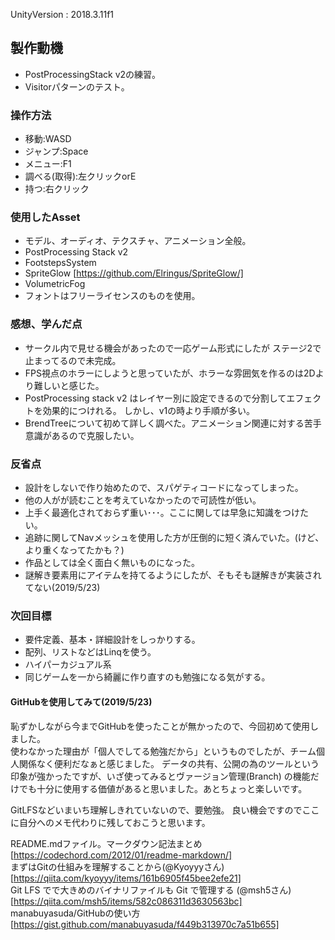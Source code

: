 
UnityVersion : 2018.3.11f1  

## 製作動機  
  - PostProcessingStack v2の練習。
  - Visitorパターンのテスト。
  
### 操作方法
  - 移動:WASD  
  - ジャンプ:Space
  - メニュー:F1
  - 調べる(取得):左クリックorE
  - 持つ:右クリック
  
 ### 使用したAsset
  - モデル、オーディオ、テクスチャ、アニメーション全般。
  - PostProcessing Stack v2
  - FootstepsSystem
  - SpriteGlow [https://github.com/Elringus/SpriteGlow/]
  - VolumetricFog
  - フォントはフリーライセンスのものを使用。
  
 ### 感想、学んだ点
  - サークル内で見せる機会があったので一応ゲーム形式にしたが
  ステージ2で止まってるので未完成。
  - FPS視点のホラーにしようと思っていたが、ホラーな雰囲気を作るのは2Dより難しいと感じた。
  - PostProcessing stack v2 はレイヤー別に設定できるので分割してエフェクトを効果的につけれる。
  しかし、v1の時より手順が多い。
  - BrendTreeについて初めて詳しく調べた。アニメーション関連に対する苦手意識があるので克服したい。
  
 ### 反省点
  - 設計をしないで作り始めたので、スパゲティコードになってしまった。
  - 他の人がが読むことを考えていなかったので可読性が低い。
  - 上手く最適化されておらず重い･･･。ここに関しては早急に知識をつけたい。
  - 追跡に関してNavメッシュを使用した方が圧倒的に短く済んでいた。(けど、より重くなってたかも？)
  - 作品としては全く面白く無いものになった。
  - 謎解き要素用にアイテムを持てるようにしたが、そもそも謎解きが実装されてない(2019/5/23)
 
 ### 次回目標
  - 要件定義、基本・詳細設計をしっかりする。
  - 配列、リストなどはLinqを使う。
  - ハイパーカジュアル系    
  - 同じゲームを一から綺麗に作り直すのも勉強になる気がする。
 
 #### GitHubを使用してみて(2019/5/23)
 恥ずかしながら今までGitHubを使ったことが無かったので、今回初めて使用しました。  
 使わなかった理由が「個人でしてる勉強だから」というものでしたが、チーム個人関係なく便利だなぁと感じました。
 データの共有、公開の為のツールという印象が強かったですが、いざ使ってみるとヴァージョン管理(Branch)
 の機能だけでも十分に使用する価値があると思いました。あとちょっと楽しいです。
 
 
 GitLFSなどいまいち理解しきれていないので、要勉強。
 良い機会ですのでここに自分へのメモ代わりに残しておこうと思います。
 
 README.mdファイル。マークダウン記法まとめ  
 [https://codechord.com/2012/01/readme-markdown/]  
 まずはGitの仕組みを理解することから(@Kyoyyyさん)  
 [https://qiita.com/kyoyyy/items/161b6905f45bee2efe21]  
 Git LFS でで大きめのバイナリファイルも Git で管理する (@msh5さん)  
 [https://qiita.com/msh5/items/582c086311d3630563bc]  
 manabuyasuda/GitHubの使い方  
 [https://gist.github.com/manabuyasuda/f449b313970c7a51b655]
 
 
